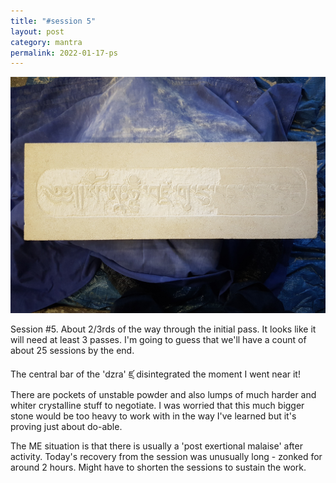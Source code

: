 ```yaml
---
title: "#session 5"
layout: post
category: mantra
permalink: 2022-01-17-ps
---
```


![Padmasambhava5](/assets/images/mani/padmasambhava/ps05.jpg)  


Session #5. About 2/3rds of the way through the initial pass. It looks like it will need at least 3 passes. I'm going to guess that we'll have a count of about 25 sessions by the end.  

The central bar of the 'dzra' ཛྲ disintegrated the moment I went near it! There are pockets of unstable powder and also lumps of much harder and whiter crystalline stuff to negotiate. I was worried that this much bigger stone would be too heavy to work with in the way I've learned but it's proving just about do-able. 

The ME situation is that there is usually a 'post exertional malaise' after activity. Today's recovery from the session was unusually long - zonked for around 2 hours. Might have to shorten the sessions to sustain the work.
